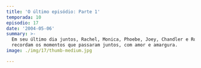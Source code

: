 ```yaml
---
title: 'O último episódio: Parte 1'
temporada: 10
episodio: 17
date: '2004-05-06'
summary: >-
  Em seu último dia juntos, Rachel, Monica, Phoebe, Joey, Chandler e Ross
  recordam os momentos que passaram juntos, com amor e amargura.
image: ./img/17/thumb-medium.jpg

---
```


